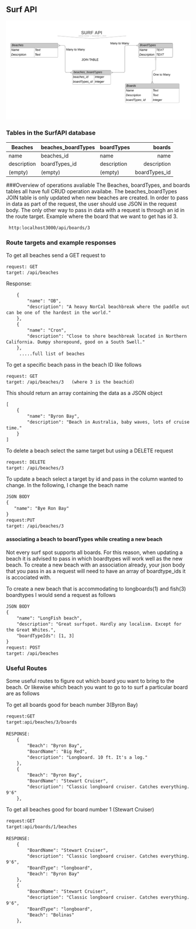 ## Surf API

![image of Entity Relationship Diagram](media/surferd.png)

### Tables in the SurfAPI database

Beaches | beaches_boardTypes | boardTypes | boards
------- | ---------------- | ---------- | ---------:
name  | beaches_id | name | name
description  | boardTypes_id | description  | description
(empty)    | (empty)    | (empty)     | boardTypes_id


###Overview of operations avaliable
The Beaches, boardTypes, and boards tables all have full CRUD operation availabe. The beaches_boardTypes JOIN table is only updated when new beaches are created. In order to pass in data as part of the request, the user should use JSON in the request body. The only other way to pass in data with a request is through an id in the route target. Example where the board that we want to get has id 3.
```
 http:localhost3000/api/boards/3
```

### Route targets and example responses
To get all beaches send a GET request to
```
request: GET
target:	/api/beaches
```
Response:
```
    {
        "name": "OB",
        "description": "A heavy NorCal beachbreak where the paddle out can be one of the hardest in the world."
    },
    {
        "name": "Cron",
        "description": "Close to shore beachbreak located in Northern California. Dumpy shorepound, good on a South Swell."
    },
	 .....full list of beaches
```

To get a specific beach pass in the beach ID like follows
```
request: GET	
target: /api/beaches/3   (where 3 is the beachid)
```
This should return an array containing the data as a JSON object
```
[
    {
        "name": "Byron Bay",
        "description": "Beach in Australia, baby waves, lots of cruise time."
    }
]
```
To delete a beach select the same target but using a DELETE request
```
request: DELETE	
target: /api/beaches/3
```
To update a beach select a target by id and pass in the column wanted to change. In the following, I change the beach name
```
JSON BODY
{
   "name": "Bye Ron Bay"
}
request:PUT
target: /api/beaches/3
```
#### associating a beach to boardTypes while creating a new beach
Not every surf spot supports all boards. For this reason, when updating a beach it is advised to pass in which boardtypes will work well as the new beach. To create a new beach with an association already, your json body that you pass in as a request will need to have an array of boardtype_ids it is accociated with.

To create a new beach that is accommodating to longboards(1) and fish(3) boardtypes I would send a request as follows

```
JSON BODY
{
	"name": "LongFish beach",
	"description": "Great surfspot. Hardly any localism. Except for the Great Whites.",
	"boardTypeIds": [1, 3]
}
request: POST
target: /api/beaches
```
### Useful Routes
Some useful routes to figure out which board you want to bring to the beach. Or likewise which beach you want to go to to surf a particular board are as follows

To get all boards good for beach number 3(Byron Bay)
```
request:GET
target:api/beaches/3/boards

RESPONSE:
    {
        "Beach": "Byron Bay",
        "BoardName": "Big Red",
        "description": "Longboard. 10 ft. It's a log."
    },
    {
        "Beach": "Byron Bay",
        "BoardName": "Stewart Cruiser",
        "description": "Classic longboard cruiser. Catches everything. 9'6"
    },
```
To get all beaches good for board number 1 (Stewart Cruiser)
```
request:GET
target:api/boards/1/beaches

RESPONSE:
    {
        "BoardName": "Stewart Cruiser",
        "description": "Classic longboard cruiser. Catches everything. 9'6",
        "BoardType": "longboard",
        "Beach": "Byron Bay"
    },
    {
        "BoardName": "Stewart Cruiser",
        "description": "Classic longboard cruiser. Catches everything. 9'6",
        "BoardType": "longboard",
        "Beach": "Bolinas"
    },
